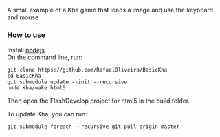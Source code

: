 A small example of a Kha game that loads a image and use the keyboard and mouse

### How to use

Install [nodejs]  
On the command line, run:
```
git clone https://github.com/RafaelOliveira/BasicKha  
cd BasicKha  
git submodule update --init --recursive
node Kha/make html5
```

Then open the FlashDevelop project for html5 in the build folder.

To update Kha, you can run:  
```
git submodule foreach --recursive git pull origin master
```

[nodejs]:https://nodejs.org

